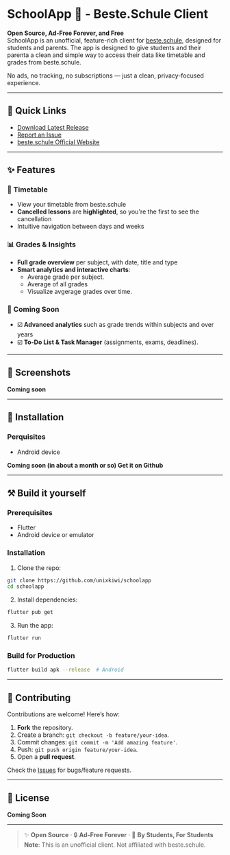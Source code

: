 # SchoolApp 🏫 - Beste.Schule Client  

**Open Source, Ad-Free Forever, and Free**  
SchoolApp is an unofficial, feature-rich client for [beste.schule](https://beste.schule), designed for students and parents. The app is designed to give students and their parenta a clean and simple way to access their data like timetable and grades from beste.schule.
 
No ads, no tracking, no subscriptions — just a clean, privacy-focused experience.

---

## 🔗 Quick Links  
- [Download Latest Release](https://github.com/unixkiwi/schoolapp/releases)  
- [Report an Issue](https://github.com/unixkiwi/schoolapp/issues)  
- [beste.schule Official Website](https://beste.schule)  

---

## ✨ Features  

### 📅 Timetable  
- View your timetable from beste.schule
- **Cancelled lessons** are **highlighted**, so you're the first to see the cancellation
- Intuitive navigation between days and weeks

### 📊 Grades & Insights  
- **Full grade overview** per subject, with date, title and type
- **Smart analytics and interactive charts**:  
  - Average grade per subject.  
  - Average of all grades
  - Visualize avgerage grades over time.

### 🚧 Coming Soon  
- ☑️ **Advanced analytics** such as grade trends within subjects and over years
- ☑️ **To-Do List & Task Manager** (assignments, exams, deadlines).

---

## 📱 Screenshots

**Coming soon**

---

## 🚀 Installation

### Perquisites
- Android device

**Coming soon (in about a month or so) Get it on Github**

---

## ⚒️ Build it yourself

### Prerequisites
- Flutter
- Android device or emulator

### Installation  
1. Clone the repo:  
```bash  
git clone https://github.com/unixkiwi/schoolapp  
cd schoolapp  
```  

2. Install dependencies:  
```bash  
flutter pub get  
```  

3. Run the app:  
```bash  
flutter run  
```  

### Build for Production  
```bash  
flutter build apk --release  # Android
```  

---

## 🤝 Contributing  
Contributions are welcome! Here’s how:  
1. **Fork** the repository.  
2. Create a branch: `git checkout -b feature/your-idea`.  
3. Commit changes: `git commit -m 'Add amazing feature'`.  
4. Push: `git push origin feature/your-idea`.  
5. Open a **pull request**.  

Check the [Issues](https://github.com/unixkiwi/schoolapp/issues) for bugs/feature requests.

---

## 📜 License  
**Coming Soon**

---

> ✨ **Open Source** · 🔒 **Ad-Free Forever** · 🚀 **By Students, For Students**  
> **Note**: This is an unofficial client. Not affiliated with beste.schule.  
